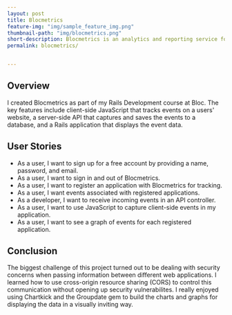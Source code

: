 ```yaml
---
layout: post
title: Blocmetrics
feature-img: "img/sample_feature_img.png"
thumbnail-path: "img/blocmetrics.png"
short-description: Blocmetrics is an analytics and reporting service for tracking and reporting user activity on your web sites.
permalink: blocmetrics/


---
```

## Overview

I created Blocmetrics as part of my Rails Development course at Bloc.  The key features include client-side JavaScript that tracks events on a users' website, a server-side API that captures and saves the events to a database, and a Rails application that displays the event data.

## User Stories

* As a user, I want to sign up for a free account by providing a name, password, and email.
* As a user, I want to sign in and out of Blocmetrics.
* As a user, I want to register an application with Blocmetrics for tracking.
* As a user, I want events associated with registered applications.
* As a developer, I want to receive incoming events in an API controller.
* As a user, I want to use JavaScript to capture client-side events in my application.
* As a user, I want to see a graph of events for each registered application.

## Conclusion

The biggest challenge of this project turned out to be dealing with security concerns when passing information between different web applications.  I learned how to use cross-origin resource sharing (CORS) to control this communication without opening up security vulnerabilites.  I really enjoyed using Chartkick and the Groupdate gem to build the charts and graphs for displaying the data in a visually inviting way.